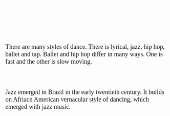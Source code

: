 # website
<html>
<head>
<style>
    body {
  background-image: url("https://purbalite.net/wp-content/uploads/2018/10/dance.png")
 
}
h1 {
  color: white;
  text-align: center;
}
p {
  font-family: verdana;
  font-size: 20px;
}
h2 {
  color: white;
  text-align: center;
}
p1 {
  font-family: verdana;
  font-size: 20px;
}
</style>
</head>
<body>

<h1>Dance</h1>
<p>There are many styles of dance. There is lyrical, jazz, hip hop, ballet and tap. Ballet and hip hop differ in many ways. One is fast and the other is slow moving.</p>
<h2>Jazz</h2>
<p1>Jazz emerged in Brazil in the early twentieth century. It builds on Afriacn American vernacular style of dancing, which emerged with jazz music.</p1>
</body>
</html>
